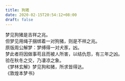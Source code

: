 ```yaml
---
title: 狗猪
date: 2020-02-15T20:54:12+08:00
draft: false
---
```


梦见狗猪是吉祥之兆。<br>
但梦见用绳子捆绑着一对狗猪，则是不祥之兆。<br>
原版周公解梦：梦缚得一对犬豕，凶。<br>
梦此者将因做事苟且而被人所害，以结仇怨，有三年之凶。<br>
验在秋冬之交，乃凄凉之象。<br>
《梦林玄解》梦见狗和猪，所求皆得达。<br>
《敦煌本梦书》